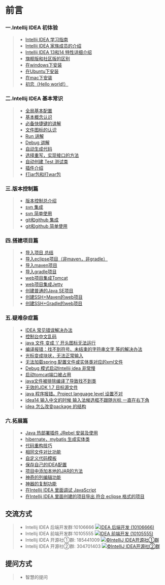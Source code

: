 # 前言
### 一.Intellij IDEA 初体验
> * [Intellij IDEA 学习指南](aaa-Intellij-IDEA-guide.md)
> * [Intellij IDEA 家族成员的介绍](aaa-introduce-jetbrain-products.md)
> * [Intellij IDEA 13和14 特性详细介绍](aaa-Intellij-IDEA-Features.md)
> * [旗舰版和社区版的区别](aaa-IntelliJ-IDEA-Editions-Comparison.md)
> * [在windows下安装](aaa-install-window.md)
> * [在Ubuntu下安装](aaa-install-ubuntu.md)
> * [在mac下安装](aaa-install-mac.md)
> * [初恋（Hello world!）](aaa-first-hello-world.md)

### 二.Intellij IDEA 基本常识
> * [全局基本配置](bbb-global-defautl-setting.md)
> * [基本概念认识](bbb-project-module.md)
> * [必备快捷键的讲解](bbb-introduce-keymap.md)
> * [文件图标的认识](bbb-know-symbols.md)
> * [Run 讲解](bbb-introduce-run.md)
> * [Debug 讲解](bbb-introduce-debug.md)
> * [自动生成代码](bbb-generate-code.md)
> * [选择重写，实现接口的方法](bbb-override-method.md)
> * [自动创建 Test 测试类](bbb-create-test.md)
> * [插件介绍](bbb-introduce-plugins.md)
> * [打jar包和打war包](bbb-packing.md)

### 三.版本控制篇
> *  [版本控制总介绍](ccc-introduce-version-control.md)
> *  [svn 集成]()
> *  [svn 简单使用]()
> *  [git和github 集成]()
> *  [git和github 简单使用]()

### 四.搭建项目篇
> * [导入项目 总结]()
> * [导入eclipse项目（非maven，非gradle）]()
> * [导入maven项目]()
> * [导入gradle项目]()
> * [web项目集成Tomcat]()
> * [web项目集成Jetty]()
> * [创建普通的Java SE项目]()
> * [创建SSH+Maven的web项目]()
> * [创建SSH+Gradle的web项目]()

### 五.疑难杂症篇
> *  [IDEA 常见错误解决办法]()
> *  [控制台中文乱码]()
> *  [java 文件 变成 ‘j’ 开头图标无法运行]()
> *  [编译报错：找不到符号、未结束的字符串文字 等的解决办法]()
> *  [光标变成块状，无法正常输入]()
> *  [无法加载spring 配置文件或实体类对应的xml文件]()
> *  [Debug 模式启动Intellij idea 非常慢]()
> *  [启动tomcat端口被占用]()
> *  [java文件被排除编译了导致找不到类]()
> *  [无效的JDK 1.7 目标源文件]()
> *  [java 程序报错。Project language level 设置不对]()
> *  [idea14 输入中文的时候  输入法候选框不跟随光标 一直在右下角]()
> *  [idea 怎么改变package 的结构]()

### 六.拓展篇
> * [Java 热部署插件 JRebel 安装及使用]()
> * [hibernate，mybatis 生成实体类]()
> * [代码重构技巧]()
> * [相同文件对比功能]()
> * [自定义代码模板]()
> * [保存自己的IDEA配置]()
> * [项目中添加本地的JAR的方法]()
> * [神奇的列编辑功能]()
> * [神器的复制功能]()
> * [在Intellij IDEA 里面调试 JavaScript]()
> * [在Intellij IDEA 里面创建的项目导出 符合 eclipse 格式的项目]()

## 交流方式
> * Intellij IDEA 后端开发群:10106666  <a target="_blank" href="http://shang.qq.com/wpa/qunwpa?idkey=cf27f5debc95d432ec9192af231e837587949fe964b8179e1a0670d8e4690f7d"><img border="0" src="http://pub.idqqimg.com/wpa/images/group.png" alt="IDEA 后端开发 (10106666)" title="IDEA 后端开发 (10106666)"></a>
> * Intellij IDEA 前端开发群:10105555  <a target="_blank" href="http://shang.qq.com/wpa/qunwpa?idkey=9bc1be7de3c1c30d8aaa8480f5a989974c13bf7e3b0fc9a3bfdfbf98db570d3f"><img border="0" src="http://pub.idqqimg.com/wpa/images/group.png" alt="IDEA 前端开发 (10105555)" title="IDEA 前端开发 (10105555)"></a>
> * Intellij IDEA 开源社①群: 185441009  <a target="_blank" href="http://shang.qq.com/wpa/qunwpa?idkey=fc28b234bd59265282ef87fd1b1a7e8602b4a3a136435a8ada1253058438ec85"><img border="0" src="http://pub.idqqimg.com/wpa/images/group.png" alt="©IntelliJ IDEA开源社①群" title="©IntelliJ IDEA开源社①群"></a>
> * Intellij IDEA 开源社②群: 304701403  <a target="_blank" href="http://shang.qq.com/wpa/qunwpa?idkey=7de7efb98aee832de969586385958a595ef97e3a87a2852fa57d5aa394f56dcb"><img border="0" src="http://pub.idqqimg.com/wpa/images/group.png" alt="©IntelliJ IDEA开源社②群" title="©IntelliJ IDEA开源社②群"></a>

## 提问方式
> * 智慧的提问
